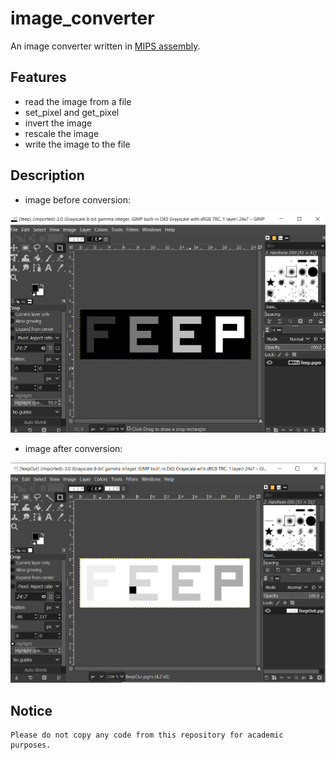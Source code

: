 # image_converter

An image converter written in [MIPS assembly](http://courses.missouristate.edu/kenvollmar/mars/). 

## Features

- read the image from a file
- set_pixel and get_pixel
- invert the image
- rescale the image
- write the image to the file

## Description

- image before conversion:

![feep](./files/feep.png)

- image after conversion:

![feepOut](./files/feepOut.png)

## Notice

```
Please do not copy any code from this repository for academic purposes.
```